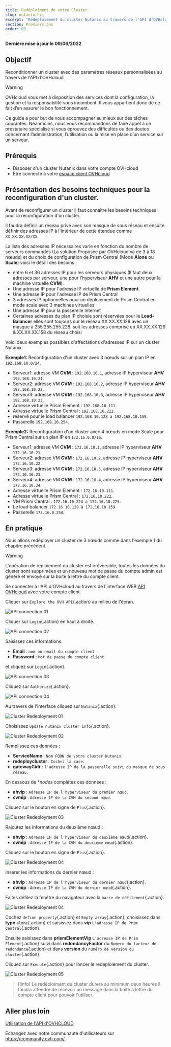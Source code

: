```yaml
---
title: Redéploiment de votre Cluster
slug: nutanix-hci
excerpt: "Redéploiement du cluster Nutanix au travers de l'API d'OVHcloud"
section: Premiers pas
order: 03
---
```


**Dernière mise à jour le 09/06/2022**

## Objectif

Reconditionner un cluster avec des paramètres réseaux personnalisées au travers de l'API d'OVHcloud

> [!warning]
> OVHcloud vous met à disposition des services dont la configuration, la gestion et la responsabilité vous incombent. Il vous appartient donc de ce fait d’en assurer le bon fonctionnement.
>
> Ce guide a pour but de vous accompagner au mieux sur des tâches courantes. Néanmoins, nous vous recommandons de faire appel à un prestataire spécialisé si vous éprouvez des difficultés ou des doutes concernant l’administration, l’utilisation ou la mise en place d’un service sur un serveur.
>

## Prérequis

- Disposer d'un cluster Nutanix dans votre compte OVHcloud
- Être connecté à votre [espace client OVHcloud](https://www.ovh.com/auth/?action=gotomanager&from=https://www.ovh.com/fr/&ovhSubsidiary=fr)


## Présentation des besoins techniques pour la reconfiguration d'un cluster.

Avant de reconfigurer un cluster il faut connaitre les besoins techniques pour la reconfiguration d'un cluster.

Il faudra définir un réseau privé avec son masque de sous réseau et ensuite définir des adresses IP à l'intérieur de cette étendue comme `XX.XX.XX.XX/XX`.

La liste des adresses IP nécessaires varie en fonction du nombre de serveurs commandés (La solution Proposée par OVHcloud va de 3 à 18 nœuds) et du choix de configuration de Prism Central (Mode **Alone** ou **Scale**) voici le détail des besoins :

- entre 6 et 36 adresses IP pour les serveurs physiques (Il faut deux adresses par serveur, une pour l'hyperviseur **AHV** et une autre pour la machine virtuelle **CVM**).
- Une adresse IP pour l'adresse IP virtuelle de **Prism Element**.
- Une adresse IP pour l'adresse IP de Prism Central
- 3 adresses IP optionnelles pour un déploiement de Prism Central en mode scale avec 3 machines virtuelles 
- Une adresse IP pour la passerelle Internet
- Certaines adresses du plan IP choisie sont réservées pour le **Load-Balancer** elles sont toujours sur le réseau XX.XX.XX.128 avec un masque à 255.255.255.228. soit les adresses comprise en XX.XX.XX.129 & XX.XX.XX.158 du réseau choisi

Voici deux exemples possibles d'affectations d'adresses IP sur un cluster Nutanix:

**Exemple1:**  Reconfiguration d'un cluster avec 3 nœuds sur un plan IP en `192.168.10.0/24`.

- Serveur1: adresse VM **CVM** : `192.168.10.1`, adresse IP hyperviseur **AHV** `192.168.10.21`.
- Serveur2: adresse VM **CVM** : `192.168.10.2`, adresse IP hyperviseur **AHV** `192.168.10.22`.
- Serveur3: adresse VM **CVM** : `192.168.10.3`, adresse IP hyperviseur **AHV** `192.168.10.23`.
- Adresse virtuelle Prism Element : `192.168.10.111`.
- Adresse virtuelle Prism Central : `192.168.10.222`.
- réservé pour le load balancer `192.168.10.128 à 192.168.10.159`.
- Passerelle `192.168.10.254`.

**Exemple2:**  Reconfiguration d'un cluster avec 4 nœuds en mode Scale pour Prism Central sur un plan IP en `172.16.0.0/16`.

- Serveur1: adresse VM **CVM** : `172.16.10.1`, adresse IP hyperviseur **AHV** `172.16.10.21`.
- Serveur2: adresse VM **CVM** : `172.16.10.2`, adresse IP hyperviseur **AHV** `172.16.10.22`.
- Serveur3: adresse VM **CVM** : `172.16.10.3`, adresse IP hyperviseur **AHV** `172.16.10.23`.
- Serveur4: adresse VM **CVM** : `172.16.10.4`, adresse IP hyperviseur **AHV** `172.16.10.24`.
- Adresse virtuelle Prism Element : `172.16.10.111`.
- Adresse virtuelle Prism Central : `172.16.10.222`.
- VM Prism Central : `172.16.10.223 à 172.16.10.225`.
- Le load balancer `172.16.10.128 à 172.16.10.159`.
- Passerelle `172.16.0.254`.

## En pratique

Nous allons redéployer un cluster de 3 nœuds comme dans l'exemple 1 du chapitre précèdent.

> [!warning]
> L'opération de reploiement du cluster est irréversible, toutes les données du cluster sont supprimées
> et un nouveau mot de passe du compte admin est généré et envoyé sur la boite à lettre du compte client.

Se connecter à l'API d'OVHcloud au travers de l'interface WEB [API OVHcloud](https://api.ovh.com) avec votre compte client.

Cliquer sur `Explore the OVH API`{.action} au milieu de l'écran.

![API connection 01](images/00-apiconnection01.png)

Cliquer sur `Login`{.action} en haut à droite.

![API connection 02](images/00-apiconnection02.png)

Saisissez ces informations.

* **Email** : `nom ou email du compte client`
* **Password** : `Mot de passe du compte client`

et cliquez sur `Login`{.action}.

![API connection 03](images/00-apiconnection03.png)

Cliquez sur `Authorize`{.action}.

![API connection 04](images/00-apiconnection04.png)

Au travers de l'interface cliquez sur `Nutanix`{.action}.

![Cluster Redeployment 01](images/01-cluster-redeployment01.png)

Choisissez `Update nutanix cluster info`{.action}.

![Cluster Redeployment 02](images/01-cluster-redeployment02.png)

Remplissez ces données :

* **ServiceName** : `Nom FQDN de votre cluster Nutanix`.
* **redeploycluster** : `Cochez la case`.
* **gatewayCidr** : `l'adresse IP de la passerelle suivi du masque de sous réseau`.

En dessous de **nodes* complétez ces données :  

* **ahvip** : `Adresse IP de l'hyperviseur du premier nœud`.
* **cvmip** : `Adresse IP de la CVM du second nœud`.

Cliquez sur le bouton en signe de `Plus`{.action}.

![Cluster Redeployment 03](images/01-cluster-redeployment03.png)

Rajoutez les informations du deuxième nœud :
 
* **ahvip** : `Adresse IP de l'hyperviseur du deuxième nœud`{.action}.
* **cvmip** : `Adresse IP de la CVM du deuxième nœud`{.action}.

Cliquez sur le bouton en signe de `Plus`{.action}.

![Cluster Redeployment 04](images/01-cluster-redeployment04.png)

Insérer les informations du dernier nœud :

* **ahvip** : `Adresse IP de l'hyperviseur du dernier nœud`{.action}.
* **cvmip** : `Adresse IP de la CVM du dernier nœud`{.action}.

Faites défilez la fenêtre du navigateur avec la `barre de défilement`{.action}.

![Cluster Redeployment 04](images/01-cluster-redeployment04.png)

Cochez `define property`{.action} et `Empty array`{.action}, choisissez dans **type** `alone`{.action} et saisissez dans **vip** `L'adresse IP de Prim Central`{.action}.

Ensuite saisissez dans **prismElementVip** `L'adresse IP de Prim Element`{.action} suivi dans **redondancyFactor** du `Numero du facteur de redondance`{.action} et dans **version** du  `numéro de version du cluster`{.action}

Cliquez sur `Execute`{.action} pour lancer le redéploiement du cluster.

![Cluster Redeployment 05](images/01-cluster-redeployment04.png)

> [!info]
> Le redéploiment du cluster durera au minimum deux heures il faudra attendre de recevoir un message
> dans la boite à lettre du compte client pour pouvoir l'utiliser.

## Aller plus loin


[Utilisation de l'API d'OVHCLOUD](https://docs.ovh.com/fr/api/)

Échangez avec notre communauté d'utilisateurs sur <https://community.ovh.com/>.
